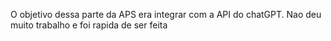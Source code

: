 O objetivo dessa parte da APS era integrar com a API do chatGPT. Nao deu muito trabalho e foi rapida de ser feita